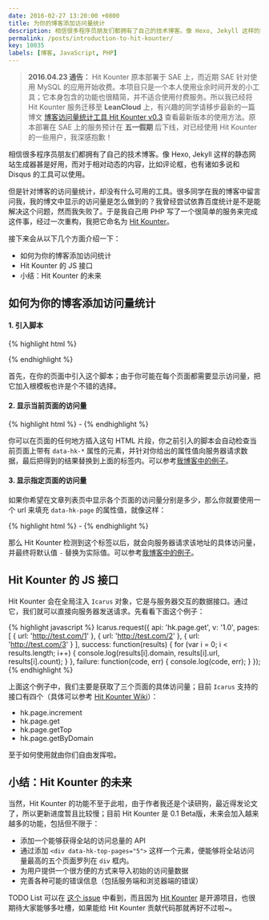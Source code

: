 ```yaml
---
date: 2016-02-27 13:20:00 +0800
title: 为你的博客添加访问量统计
description: 相信很多程序员朋友们都拥有了自己的技术博客。像 Hexo, Jekyll 这样的静态网站生成器甚是好用，而对于相对动态的内容，比如评论框，也有诸如多说和 Disqus 的工具可以使用。但是针对博客的访问量统计，却没有什么可用的工具。很多同学在我的博客中留言问我，我的博文中显示的访问量是怎么做到的？我曾经尝试依靠百度统计是不是能解决这个问题，然而我失败了。于是我自己用 PHP 写了一个很简单的服务来完成这件事，经过一次重构，我把它命名为 Hit Kounter。
permalink: /posts/introduction-to-hit-kounter/
key: 10035
labels: [博客, JavaScript, PHP]
---
```


> **2016.04.23 通告：** Hit Kounter 原本部署于 SAE 上，而近期 SAE 针对使用 MySQL 的应用开始收费。本项目只是一个本人使用业余时间开发的小工具；它本身包含的功能也很精简，并不适合使用付费服务。所以我已经将 Hit Kounter 服务迁移至 **LeanCloud** 上，有兴趣的同学请移步最新的一篇博文 [博客访问量统计工具 Hit Kounter v0.3](/posts/introduction-to-hit-kounter-lc) 查看最新版本的使用方法。原本部署在 SAE 上的服务预计在 **五一假期** 后下线，对已经使用 Hit Kounter 的一些用户，我深感抱歉！


相信很多程序员朋友们都拥有了自己的技术博客。像 Hexo, Jekyll 这样的静态网站生成器甚是好用，而对于相对动态的内容，比如评论框，也有诸如多说和 Disqus 的工具可以使用。

但是针对博客的访问量统计，却没有什么可用的工具。很多同学在我的博客中留言问我，我的博文中显示的访问量是怎么做到的？我曾经尝试依靠百度统计是不是能解决这个问题，然而我失败了。于是我自己用 PHP 写了一个很简单的服务来完成这件事，经过一次重构，我把它命名为 [Hit Kounter](https://github.com/zry656565/Hit-Kounter)。

接下来会从以下几个方面介绍一下：

- 如何为你的博客添加访问统计
- Hit Kounter 的 JS 接口
- 小结：Hit Kounter 的未来

## 如何为你的博客添加访问量统计

#### 1. 引入脚本

{% highlight html %}
<script src="http://jerry-cdn.b0.upaiyun.com/hit-kounter/hit-kounter-0.1.1.js"></script>
{% endhighlight %}

首先，在你的页面中引入这个脚本；由于你可能在每个页面都需要显示访问量，把它加入根模板也许是个不错的选择。

#### 2. 显示当前页面的访问量

{% highlight html %}
<span data-hk-page="current"> - </span>
{% endhighlight %}

你可以在页面的任何地方插入这句 HTML 片段，你之前引入的脚本会自动检查当前页面上带有 `data-hk-*` 属性的元素，并针对你给出的属性值向服务器请求数据，最后把得到的结果替换到上面的标签内。可以参考[我博客中的例子](https://github.com/zry656565/heaven-blog/blob/5f19693ac0fb5723ef18d69b57106d2f95021400/_layouts/post.html#L9)。

#### 3. 显示指定页面的访问量

如果你希望在文章列表页中显示各个页面的访问量分别是多少，那么你就要使用一个 url 来填充 `data-hk-page` 的属性值，就像这样：

{% highlight html %}
<span data-hk-page="http://jerryzou.com/posts/design-for-all-mobile-resolution/"> - </span>
{% endhighlight %}

那么 Hit Kounter 检测到这个标签以后，就会向服务器请求该地址的具体访问量，并最终将默认值 ` - ` 替换为实际值。可以参考[我博客中的例子](https://github.com/zry656565/heaven-blog/blob/5f19693ac0fb5723ef18d69b57106d2f95021400/index.html#L13)。

## Hit Kounter 的 JS 接口

Hit Kounter 会在全局注入 `Icarus` 对象，它是与服务器交互的数据接口。通过它，我们就可以直接向服务器发送请求。先看看下面这个例子：

{% highlight javascript %}
Icarus.request({
  api: 'hk.page.get',
  v: '1.0',
  pages: [
    { url: 'http://test.com/1' },
    { url: 'http://test.com/2' },
    { url: 'http://test.com/3' }
  ],
  success: function(results) {
    for (var i = 0; i < results.length; i++) {
      console.log(results[i].domain, results[i].url, results[i].count);
    }
  },
  failure: function(code, err) {
    console.log(code, err);
  }
});
{% endhighlight %}

上面这个例子中，我们主要是获取了三个页面的具体访问量；目前 `Icarus` 支持的接口有四个（具体可以参考 [Hit Kounter Wiki](https://github.com/zry656565/Hit-Kounter/wiki/Icarus:-APIs)）：

- hk.page.increment
- hk.page.get
- hk.page.getTop
- hk.page.getByDomain

至于如何使用就由你们自由发挥啦。

## 小结：Hit Kounter 的未来

当然，Hit Kounter 的功能不至于此啦，由于作者我还是个读研狗，最近得发论文了，所以更新进度暂且比较慢；目前 Hit Kounter 是 0.1 Beta版，未来会加入越来越多的功能，包括但不限于：

- 添加一个能够获得全站的访问总量的 API
- 通过添加 `<div data-hk-top-pages="5">` 这样一个元素，便能够将全站访问量最高的五个页面罗列在 `div` 框内。
- 为用户提供一个很方便的方式来导入初始的访问量数据
- 完善各种可能的错误信息（包括服务端和浏览器端的错误）

TODO List 可以在 [这个 issue](https://github.com/zry656565/Hit-Kounter/issues/1) 中看到，而且因为 [Hit Kounter](https://github.com/zry656565/Hit-Kounter) 是开源项目，也很期待大家能够多吐槽，如果能给 Hit Kounter 贡献代码那就再好不过啦~。